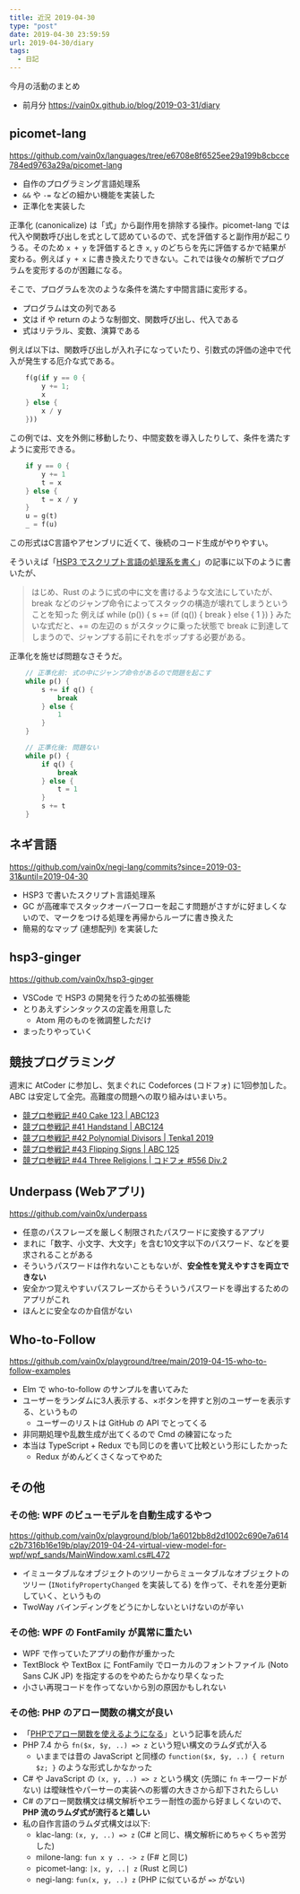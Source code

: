 ```yaml
---
title: 近況 2019-04-30
type: "post"
date: 2019-04-30 23:59:59
url: 2019-04-30/diary
tags:
  - 日記
---
```


今月の活動のまとめ

<!--more-->

- 前月分 <https://vain0x.github.io/blog/2019-03-31/diary>

## picomet-lang

<https://github.com/vain0x/languages/tree/e6708e8f6525ee29a199b8cbcce784ed9763a29a/picomet-lang>

- 自作のプログラミング言語処理系
- `&&` や `-=` などの細かい機能を実装した
- 正準化を実装した

正準化 (canonicalize) は「式」から副作用を排除する操作。picomet-lang では代入や関数呼び出しを式として認めているので、式を評価すると副作用が起こりうる。そのため `x + y` を評価するとき `x`, `y` のどちらを先に評価するかで結果が変わる。例えば `y + x` に書き換えたりできない。これでは後々の解析でプログラムを変形するのが困難になる。

そこで、プログラムを次のような条件を満たす中間言語に変形する。

- プログラムは文の列である
- 文は if や return のような制御文、関数呼び出し、代入である
- 式はリテラル、変数、演算である

例えば以下は、関数呼び出しが入れ子になっていたり、引数式の評価の途中で代入が発生する厄介な式である。

```rust
    f(g(if y == 0 {
        y += 1;
        x
    } else {
        x / y
    }))
```

この例では、文を外側に移動したり、中間変数を導入したりして、条件を満たすように変形できる。

```rust
    if y == 0 {
        y += 1
        t = x
    } else {
        t = x / y
    }
    u = g(t)
    _ = f(u)
```

この形式はC言語やアセンブリに近くて、後続のコード生成がやりやすい。

そういえば「[HSP3 でスクリプト言語の処理系を書く](https://vain0x.github.io/blog/2019-02-26/interpreter-written-in-hsp3/)」の記事に以下のように書いたが、

> はじめ、Rust のように式の中に文を書けるような文法にしていたが、break などのジャンプ命令によってスタックの構造が壊れてしまうということを知った
> 例えば while (p()) { s += (if (q()) { break } else { 1 }) } みたいな式だと、+= の左辺の s がスタックに乗った状態で break に到達してしまうので、ジャンプする前にそれをポップする必要がある。

正準化を施せば問題なさそうだ。

```rust
    // 正準化前: 式の中にジャンプ命令があるので問題を起こす
    while p() {
        s += if q() {
            break
        } else {
            1
        }
    }
```

```rust
    // 正準化後: 問題ない
    while p() {
        if q() {
            break
        } else {
            t = 1
        }
        s += t
    }
```

## ネギ言語

<https://github.com/vain0x/negi-lang/commits?since=2019-03-31&until=2019-04-30>

- HSP3 で書いたスクリプト言語処理系
- GC が高確率でスタックオーバーフローを起こす問題がさすがに好ましくないので、マークをつける処理を再帰からループに書き換えた
- 簡易的なマップ (連想配列) を実装した

## hsp3-ginger

<https://github.com/vain0x/hsp3-ginger>

- VSCode で HSP3 の開発を行うための拡張機能
- とりあえずシンタックスの定義を用意した
    - Atom 用のものを微調整しただけ
- まったりやっていく

## 競技プログラミング

週末に AtCoder に参加し、気まぐれに Codeforces (コドフォ) に1回参加した。ABC は安定して全完。高難度の問題への取り組みはいまいち。

- [競プロ参戦記 #40 Cake 123 | ABC123](https://qiita.com/vain0x/items/911a7ef1c5834d60503b)
- [競プロ参戦記 #41 Handstand | ABC124](https://qiita.com/vain0x/items/99a93d17426f88bd26de)
- [競プロ参戦記 #42 Polynomial Divisors | Tenka1 2019](https://qiita.com/vain0x/items/bfad6cb1fa7bec912e06)
- [競プロ参戦記 #43 Flipping Signs | ABC 125](https://qiita.com/vain0x/items/c3ab29132c1558f791e9)
- [競プロ参戦記 #44 Three Religions | コドフォ #556 Div.2](https://qiita.com/vain0x/items/80cc96b3c83dfd5f17a6)

## Underpass (Webアプリ)

<https://github.com/vain0x/underpass>

- 任意のパスフレーズを厳しく制限されたパスワードに変換するアプリ
- まれに「数字、小文字、大文字」を含む10文字以下のパスワード、などを要求されることがある
- そういうパスワードは作れないこともないが、**安全性を覚えやすさを両立できない**
- 安全かつ覚えやすいパスフレーズからそういうパスワードを導出するためのアプリがこれ
- ほんとに安全なのか自信がない

## Who-to-Follow

<https://github.com/vain0x/playground/tree/main/2019-04-15-who-to-follow-examples>

- Elm で who-to-follow のサンプルを書いてみた
- ユーザーをランダムに3人表示する、×ボタンを押すと別のユーザーを表示する、というもの
    - ユーザーのリストは GitHub の API でとってくる
- 非同期処理や乱数生成が出てくるので Cmd の練習になった
- 本当は TypeScript + Redux でも同じのを書いて比較という形にしたかった
    - Redux がめんどくさくなってやめた

## その他

### その他: WPF のビューモデルを自動生成するやつ

<https://github.com/vain0x/playground/blob/1a6012bb8d2d1002c690e7a614c2b7316b16e19b/play/2019-04-24-virtual-view-model-for-wpf/wpf_sands/MainWindow.xaml.cs#L472>

- イミュータブルなオブジェクトのツリーからミュータブルなオブジェクトのツリー (`INotifyPropertyChanged` を実装してる) を作って、それを差分更新していく、というもの
- TwoWay バインディングをどうにかしないといけないのが辛い

### その他: WPF の FontFamily が異常に重たい

- WPF で作っていたアプリの動作が重かった
- TextBlock や TextBox に FontFamily でローカルのフォントファイル (Noto Sans CJK JP) を指定するのをやめたらかなり早くなった
- 小さい再現コードを作ってないから別の原因かもしれない

### その他: PHP のアロー関数の構文が良い

- 「[PHPでアロー関数を使えるようになる](https://qiita.com/rana_kualu/items/7fbdd520a7e355599f7d)」という記事を読んだ
- PHP 7.4 から `fn($x, $y, ..) => z` という短い構文のラムダ式が入る
    - いままでは昔の JavaScript と同様の `function($x, $y, ..) { return $z; }` のような形式しかなかった
- C# や JavaScript の `(x, y, ..) => z` という構文 (先頭に `fn` キーワードがない) は曖昧性やパーサーの実装への影響の大きさから却下されたらしい
- C# のアロー関数構文は構文解析やエラー耐性の面から好ましくないので、**PHP 流のラムダ式が流行ると嬉しい**
- 私の自作言語のラムダ式構文は以下:
    - klac-lang: `(x, y, ..) => z` (C# と同じ、構文解析にめちゃくちゃ苦労した)
    - milone-lang: `fun x y .. -> z` (F# と同じ)
    - picomet-lang: `|x, y, ..| z` (Rust と同じ)
    - negi-lang: `fun(x, y, ..) z` (PHP に似ているが `=>` がない)

